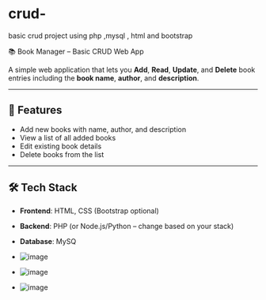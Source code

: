# crud-
basic crud project using php ,mysql , html and bootstrap


📚 Book Manager – Basic CRUD Web App

A simple web application that lets you **Add**, **Read**, **Update**, and **Delete** book entries including the **book name**, **author**, and **description**.

---

## 🚀 Features

- Add new books with name, author, and description
- View a list of all added books
- Edit existing book details
- Delete books from the list

---

## 🛠️ Tech Stack

- **Frontend**: HTML, CSS (Bootstrap optional)
- **Backend**: PHP (or Node.js/Python – change based on your stack)
- **Database**: MySQ

- ![image](https://github.com/user-attachments/assets/da39410a-13f9-4f4e-aa94-270a2da8ca6d)
- ![image](https://github.com/user-attachments/assets/6eeb9767-84b9-41af-b3e7-9f4e2004786d)
- ![image](https://github.com/user-attachments/assets/6f28abe8-1a34-4cc1-a005-2b3ac8a6db10)


